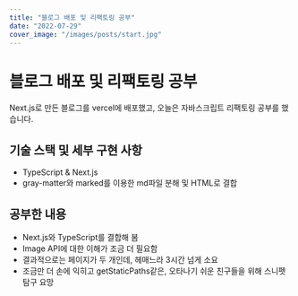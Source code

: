 ```yaml
---
title: "블로그 배포 및 리팩토링 공부"
date: "2022-07-29"
cover_image: "/images/posts/start.jpg"
---
```


# 블로그 배포 및 리팩토링 공부

Next.js로 만든 블로그를 vercel에 배포했고, 오늘은 자바스크립트 리팩토링 공부를 했습니다.

## 기술 스택 및 세부 구현 사항

- TypeScript & Next.js
- gray-matter와 marked를 이용한 md파일 분해 및 HTML로 결합

## 공부한 내용

- Next.js와 TypeScript를 결합해 봄
- Image API에 대한 이해가 조금 더 필요함
- 결과적으로는 페이지가 두 개인데, 헤매느라 3시간 넘게 소요
- 조금만 더 손에 익히고 getStaticPaths같은, 오타나기 쉬운 친구들을 위해 스니펫 탐구 요망
